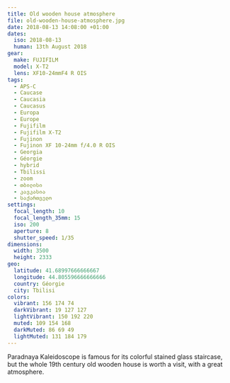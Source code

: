 ```yaml
---
title: Old wooden house atmosphere
file: old-wooden-house-atmosphere.jpg
date: 2018-08-13 14:08:00 +01:00
dates:
  iso: 2018-08-13
  human: 13th August 2018
gear:
  make: FUJIFILM
  model: X-T2
  lens: XF10-24mmF4 R OIS
tags:
  - APS-C
  - Caucase
  - Caucasia
  - Caucasus
  - Europa
  - Europe
  - Fujifilm
  - Fujifilm X-T2
  - Fujinon
  - Fujinon XF 10-24mm f/4.0 R OIS
  - Georgia
  - Géorgie
  - hybrid
  - Tbilissi
  - zoom
  - თბილისი
  - კავკასია
  - საქართველო
settings:
  focal_length: 10
  focal_length_35mm: 15
  iso: 200
  aperture: 8
  shutter_speed: 1/35
dimensions:
  width: 3500
  height: 2333
geo:
  latitude: 41.68997666666667
  longitude: 44.805596666666666
  country: Géorgie
  city: Tbilisi
colors:
  vibrant: 156 174 74
  darkVibrant: 19 127 127
  lightVibrant: 150 192 220
  muted: 109 154 168
  darkMuted: 86 69 49
  lightMuted: 131 184 179
---
```


Paradnaya Kaleidoscope is famous for its colorful stained glass staircase, but the whole 19th century old wooden house is worth a visit, with a great atmosphere.
